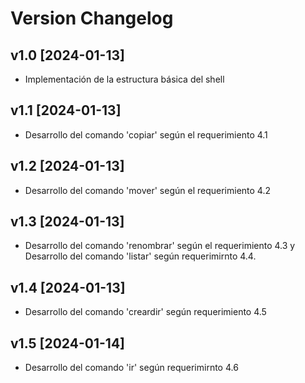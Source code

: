 # Version Changelog

## v1.0 [2024-01-13]
- Implementación de la estructura básica del shell
## v1.1 [2024-01-13]
- Desarrollo del comando 'copiar' según el requerimiento 4.1
## v1.2 [2024-01-13]
- Desarrollo del comando 'mover' según el requerimiento 4.2
## v1.3 [2024-01-13]
- Desarrollo del comando 'renombrar' según el requerimiento 4.3 y Desarrollo del comando 'listar' según requerimirnto 4.4.
## v1.4 [2024-01-13]
- Desarrollo del comando 'creardir' según requerimiento 4.5
## v1.5 [2024-01-14]
- Desarrollo del comando 'ir' según requerimirnto 4.6